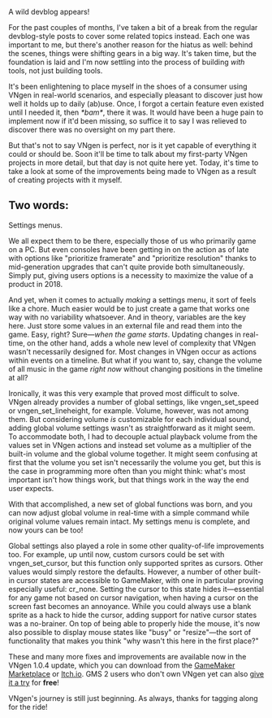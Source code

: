 <!--t Update 35: Building (With) Tools t-->
<!--tag 2018,archive,dev,thinkboxly,updates tag-->
<!--image /content/images/update-35-building-with-tools/update-banner-1024x512.jpg image-->
  
A wild devblog appears!  
  
For the past couples of months, I've taken a bit of a break from the regular devblog-style posts to cover some related topics instead. Each one was important to me, but there's another reason for the hiatus as well: behind the scenes, things were shifting gears in a big way. It's taken time, but the foundation is laid and I'm now settling into the process of building _with_ tools, not just building tools.  
  
It's been enlightening to place myself in the shoes of a consumer using VNgen in real-world scenarios, and especially pleasant to discover just how well it holds up to daily (ab)use. Once, I forgot a certain feature even existed until I needed it, then _\*bam\*_, there it was. It would have been a huge pain to implement now if it'd been missing, so suffice it to say I was relieved to discover there was no oversight on my part there.  
  
But that's not to say VNgen is perfect, nor is it yet capable of everything it could or should be. Soon it'll be time to talk about my first-party VNgen projects in more detail, but that day is not quite here yet. Today, it's time to take a look at some of the improvements being made to VNgen as a result of creating projects with it myself.  
  

## Two words:

Settings menus.  
  
We all expect them to be there, especially those of us who primarily game on a PC. But even consoles have been getting in on the action as of late with options like "prioritize framerate" and "prioritize resolution" thanks to mid-generation upgrades that can't quite provide both simultaneously. Simply put, giving users options is a necessity to maximize the value of a product in 2018. 
  
And yet, when it comes to actually _making_ a settings menu, it sort of feels like a chore. Much easier would be to just create a game that works one way with no variability whatsoever. And in theory, variables are the key here. Just store some values in an external file and read them into the game. Easy, right? Sure—_when the game starts_. Updating changes in real-time, on the other hand, adds a whole new level of complexity that VNgen wasn't necessarily designed for. Most changes in VNgen occur as actions within events on a timeline. But what if you want to, say, change the volume of all music in the game _right now_ without changing positions in the timeline at all?  
  
Ironically, it was this very example that proved most difficult to solve. VNgen already provides a number of global settings, like vngen\_set\_speed or vngen\_set\_lineheight, for example. Volume, however, was not among them. But considering volume _is_ customizable for each individual sound, adding global volume settings wasn't as straightforward as it might seem. To accommodate both, I had to decouple actual playback volume from the values set in VNgen actions and instead set volume as a multiplier of the built-in volume and the global volume together. It might seem confusing at first that the volume you set isn't necessarily the volume you get, but this is the case in programming more often than you might think: what's most important isn't how things work, but that things work in the way the end user expects.  
  
With that accomplished, a new set of global functions was born, and you can now adjust global volume in real-time with a simple command while original volume values remain intact. My settings menu is complete, and now yours can be too!  
  
Global settings also played a role in some other quality-of-life improvements too. For example, up until now, custom cursors could be set with vngen\_set\_cursor, but this function only supported sprites as cursors. Other values would simply restore the defaults. However, a number of other built-in cursor states are accessible to GameMaker, with one in particular proving especially useful: cr\_none. Setting the cursor to this state hides it—essential for any game not based on cursor navigation, when having a cursor on the screen fast becomes an annoyance. While you could always use a blank sprite as a hack to hide the cursor, adding support for native cursor states was a no-brainer. On top of being able to properly hide the mouse, it's now also possible to display mouse states like "busy" or "resize"—the sort of functionality that makes you think "why wasn't this here in the first place?"  
  
These and many more fixes and improvements are available now in the VNgen 1.0.4 update, which you can download from the [GameMaker Marketplace](https://marketplace.yoyogames.com/assets/6083/vngen-visual-novel-engine) or [Itch.io](https://xgasoft.itch.io/vngen). GMS 2 users who don't own VNgen yet can also [give it a try](https://marketplace.yoyogames.com/assets/7019/vngen-free-trial) for **free**!  
  
VNgen's journey is still just beginning. As always, thanks for tagging along for the ride!
